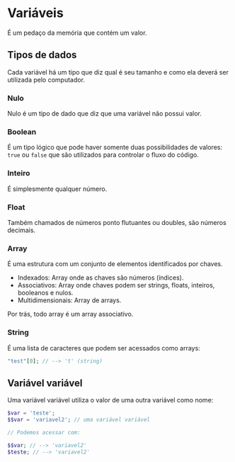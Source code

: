 # Variáveis

É um pedaço da memória que contém um valor.

## Tipos de dados

Cada variável há um tipo que diz qual é seu tamanho e como ela deverá ser utilizada pelo computador.

### Nulo

Nulo é um tipo de dado que diz que uma variável não possui valor.

### Boolean

É um tipo lógico que pode haver somente duas possibilidades de valores: `true` ou `false` que são utilizados para controlar o fluxo do código.

### Inteiro

É simplesmente qualquer número.

### Float

Também chamados de números ponto flutuantes ou doubles, são números decimais.

### Array

É uma estrutura com um conjunto de elementos identificados por chaves.

- Indexados: Array onde as chaves são números (índices).
- Associativos: Array onde chaves podem ser strings, floats, inteiros, booleanos e nulos.
- Multidimensionais: Array de arrays.

Por trás, todo array é um array associativo.

### String

É uma lista de caracteres que podem ser acessados como arrays:

```php
"test"[0]; // --> 't' (string)
```

## Variável variável

Uma variável variável utiliza o valor de uma outra variável como nome:

```php
$var = 'teste';
$$var = 'variavel2'; // uma variável variável

// Podemos acessar com:

$$var; // --> 'variavel2'
$teste; // --> 'variavel2'

```
